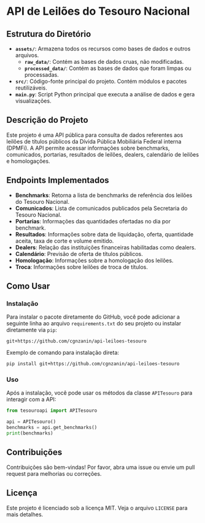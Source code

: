 
# API de Leilões do Tesouro Nacional

## Estrutura do Diretório
- **`assets/`**: Armazena todos os recursos como bases de dados e outros arquivos.
  - **`raw_data/`**: Contém as bases de dados cruas, não modificadas.
  - **`processed_data/`**: Contém as bases de dados que foram limpas ou processadas.
- **`src/`**: Código-fonte principal do projeto. Contém módulos e pacotes reutilizáveis.
- **`main.py`**: Script Python principal que executa a análise de dados e gera visualizações.

## Descrição do Projeto
Este projeto é uma API pública para consulta de dados referentes aos leilões de títulos públicos da Dívida Pública Mobiliária Federal interna (DPMFi). A API permite acessar informações sobre benchmarks, comunicados, portarias, resultados de leilões, dealers, calendário de leilões e homologações.

## Endpoints Implementados
- **Benchmarks**: Retorna a lista de benchmarks de referência dos leilões do Tesouro Nacional.
- **Comunicados**: Lista de comunicados publicados pela Secretaria do Tesouro Nacional.
- **Portarias**: Informações das quantidades ofertadas no dia por benchmark.
- **Resultados**: Informações sobre data de liquidação, oferta, quantidade aceita, taxa de corte e volume emitido.
- **Dealers**: Relação das instituições financeiras habilitadas como dealers.
- **Calendário**: Previsão de oferta de títulos públicos.
- **Homologação**: Informações sobre a homologação dos leilões.
- **Troca**: Informações sobre leilões de troca de títulos.

## Como Usar

### Instalação

Para instalar o pacote diretamente do GitHub, você pode adicionar a seguinte linha ao arquivo `requirements.txt` do seu projeto ou instalar diretamente via `pip`:

```
git+https://github.com/cgnzanin/api-leiloes-tesouro
```

Exemplo de comando para instalação direta:

```bash
pip install git+https://github.com/cgnzanin/api-leiloes-tesouro
```

### Uso

Após a instalação, você pode usar os métodos da classe `APITesouro` para interagir com a API:

```python
from tesouroapi import APITesouro

api = APITesouro()
benchmarks = api.get_benchmarks()
print(benchmarks)
```

## Contribuições
Contribuições são bem-vindas! Por favor, abra uma issue ou envie um pull request para melhorias ou correções.

## Licença
Este projeto é licenciado sob a licença MIT. Veja o arquivo `LICENSE` para mais detalhes.
